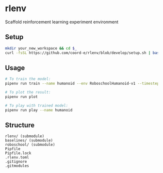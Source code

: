 # rlenv

Scaffold reinforcement learning experiment environment

## Setup

```bash
mkdir your_new_workspace && cd $_
curl -fsSL https://github.com/coord-e/rlenv/blob/develop/setup.sh | bash
```

## Usage

```bash
# To train the model:
pipenv run train --name humanoid --env RoboschoolHumanoid-v1 --timesteps 1e4

# To plot the result:
pipenv run plot

# To play with trained model:
pipenv run play --name humanoid
```

## Structure

```
rlenv/ (submodule)
baselines/ (submodule)
roboschool/ (submodule)
Pipfile
Pipfile.lock
.rlenv.toml
.gitignore
.gitmodules
```



